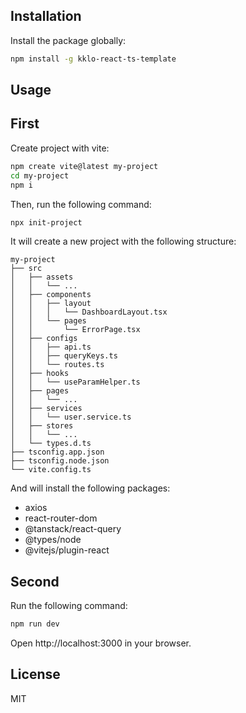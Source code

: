 ## Installation

Install the package globally:

```bash
npm install -g kklo-react-ts-template
```

## Usage

## First

Create project with vite:

```bash
npm create vite@latest my-project
cd my-project
npm i
```

Then, run the following command:

```bash
npx init-project
```

It will create a new project with the following structure:

```
my-project
├── src
│   ├── assets
│   │   └── ...
│   ├── components
│   │   ├── layout
│   │   │   └── DashboardLayout.tsx
│   │   └── pages
│   │       └── ErrorPage.tsx
│   ├── configs
│   │   ├── api.ts
│   │   ├── queryKeys.ts
│   │   └── routes.ts
│   ├── hooks
│   │   └── useParamHelper.ts
│   ├── pages
│   │   └── ...
│   ├── services
│   │   └── user.service.ts
│   ├── stores
│   │   └── ...
│   └── types.d.ts
├── tsconfig.app.json
├── tsconfig.node.json
└── vite.config.ts
```

And will install the following packages:

- axios
- react-router-dom
- @tanstack/react-query
- @types/node
- @vitejs/plugin-react

## Second

Run the following command:

```bash
npm run dev
```

Open http://localhost:3000 in your browser.

## License

MIT
